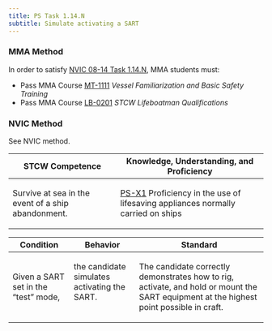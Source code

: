 ```yaml
---
title: PS Task 1.14.N 
subtitle: Simulate activating a SART
---
```



### MMA Method

In order to satisfy  [NVIC 08-14  Task  1.14.N](/stcw23/assets/images/nvic-08-14.pdf), MMA students must:

* Pass MMA Course  [MT-1111](MT-1111) *Vessel Familiarization and Basic Safety Training*
* Pass MMA Course  [LB-0201](LB-0201) *STCW Lifeboatman Qualifications*


### NVIC Method

<a onclick="togglevisibility('nvic_methods')" >See NVIC method.</a>

<div id='nvic_methods' class='hide'>

<table>
<thead>
<tr>
<th class='forty'> STCW Competence </th>
<th class='sixty'> Knowledge, Understanding, and Proficiency </th>
</tr>
</thead>




<tbody>
<tr><td markdown='1'>

Survive at sea in the event of a ship abandonment.

</td><td markdown='1'>

[PS-X1](../../tables/611.html#PS-X1) Proficiency in the use of lifesaving appliances normally carried on ships

</td></tr>


</tbody>
</table>


<table>
<thead>
<tr><th class='twenty'>  Condition </th><th class='twenty'> Behavior </th><th  class='sixty'>Standard </th></tr>
</thead>
<tbody >



<tr><td markdown='1'>

Given a SART set in the “test” mode,

</td><td markdown='1'>

the candidate simulates activating the SART.

<br>

<div class="tooltip">
<span class="tooltiptext">
</span>
</div>


</td><td markdown='1'>

The candidate correctly demonstrates how to rig, activate, and hold or mount the SART equipment at the highest point possible in craft.

</td></tr>
</tbody>
</table>
</div>
